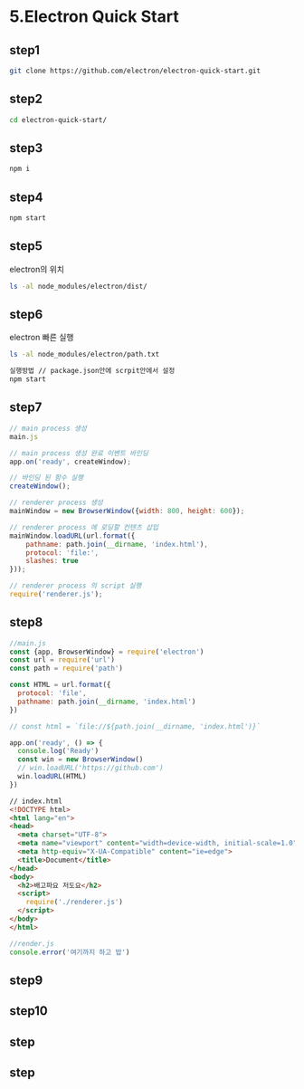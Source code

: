 # 5.Electron Quick Start

## step1
```bash
git clone https://github.com/electron/electron-quick-start.git
```

## step2

```bash
cd electron-quick-start/
```

## step3

```bash
npm i
```
## step4

```bash
npm start
```

## step5

electron의 위치

```bash
ls -al node_modules/electron/dist/
```

## step6

electron 빠른 실행

```bash
ls -al node_modules/electron/path.txt

실행방법 // package.json안에 scrpit안에서 설정
npm start
```

## step7

```js
// main process 생성
main.js

// main process 생성 완료 이벤트 바인딩
app.on('ready', createWindow);

// 바인딩 된 함수 실행
createWindow();

// renderer process 생성
mainWindow = new BrowserWindow({width: 800, height: 600});

// renderer process 에 로딩할 컨텐츠 삽입
mainWindow.loadURL(url.format({
    pathname: path.join(__dirname, 'index.html'),
    protocol: 'file:',
    slashes: true
}));

// renderer process 의 script 실행
require('renderer.js');
```
## step8

```js
//main.js
const {app, BrowserWindow} = require('electron')
const url = require('url')
const path = require('path')

const HTML = url.format({
  protocol: 'file',
  pathname: path.join(__dirname, 'index.html')
})

// const html = `file://${path.join(__dirname, 'index.html')}`

app.on('ready', () => {
  console.log('Ready')
  const win = new BrowserWindow()
  // win.loadURL('https://github.com')
  win.loadURL(HTML)
})

```


```html
// index.html
<!DOCTYPE html>
<html lang="en">
<head>
  <meta charset="UTF-8">
  <meta name="viewport" content="width=device-width, initial-scale=1.0">
  <meta http-equiv="X-UA-Compatible" content="ie=edge">
  <title>Document</title>
</head>
<body>
  <h2>배고파요 저도요</h2>
  <script>
    require('./renderer.js')
  </script>
</body>
</html>
```


```js
//render.js
console.error('여기까지 하고 밥')
```

## step9

## step10

## step

## step
